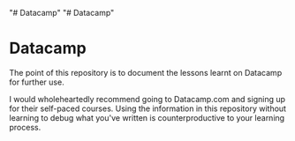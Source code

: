"# Datacamp" 
"# Datacamp" 
# Datacamp

The point of this repository is to document the lessons learnt on Datacamp for further use.

I would wholeheartedly recommend going to Datacamp.com and signing up for their self-paced courses. Using the information in this repository without learning to debug what you've written is counterproductive to your learning process.
